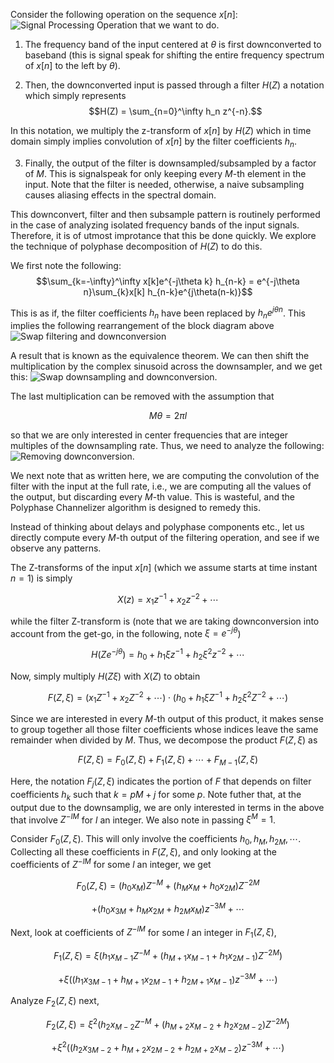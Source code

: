Consider the following operation on the sequence $x[n]$:\
![Signal Processing Operation that we want to do.](https://github.com/ucsdwcsng/rust_channelizer/blob/main/docs/channelizer.png)


1. The frequency band of the input centered at $\theta$ is first downconverted to baseband (this is signal speak for shifting the entire frequency spectrum of $x[n]$ to the left by $\theta$). 

2. Then, the downconverted input is passed through a filter $H(Z)$ a notation which simply represents
$$H(Z) = \sum_{n=0}^\infty h_n z^{-n}.$$ 

In this notation, we multiply the z-transform of $x[n]$ by $H(Z)$ which in time domain simply implies convolution of $x[n]$ by the filter coefficients $h_n$.

3. Finally, the output of the filter is downsampled/subsampled by a factor of $M$. This is signalspeak for only keeping every $M$-th element in the input. Note that the filter is needed, otherwise, a naive subsampling causes aliasing effects in the spectral domain.

This downconvert, filter and then subsample pattern is routinely performed in the case of analyzing isolated frequency bands of the input signals. Therefore, it is of utmost improtance that this be done quickly. We explore the technique of polyphase decomposition of $H(Z)$ to do this.

We first note the following:
$$\sum_{k=-\infty}^\infty x[k]e^{-j\theta k} h_{n-k} = e^{-j\theta n}\sum_{k}x[k] h_{n-k}e^{j\theta(n-k)}$$

This is as if, the filter coefficients $h_n$ have been replaced by $h_n e^{j\theta n}$. This implies the following rearrangement of the block diagram above\
![Swap filtering and downconversion](https://github.com/ucsdwcsng/rust_channelizer/blob/main/docs/channelizer_2.png)

A result that is known as the equivalence theorem. We can then shift the multiplication by the complex sinusoid across the downsampler, and we get this:
![Swap downsampling and downconversion](https://github.com/ucsdwcsng/rust_channelizer/blob/main/docs/channelizer_3.png).

The last multiplication can be removed with the assumption that 

$$ M\theta = 2\pi l$$ 

so that we are only interested in center frequencies that are integer multiples of the downsampling rate. Thus, we need to analyze the following:\
![Removing downconversion](https://github.com/ucsdwcsng/rust_channelizer/blob/main/docs/channelizer_4.png).

We next note that as written here, we are computing the convolution of the filter with the input at the full rate, i.e., we are computing all the values of the output, but discarding every $M$-th value. This is wasteful, and the Polyphase Channelizer algorithm is designed to remedy this.

Instead of thinking about delays and polyphase components etc., let us directly compute every $M$-th output of the filtering operation, and see if we observe any patterns.

The Z-transforms of the input $x[n]$ (which we assume starts at time instant $n=1$) is simply

$$X(z) = x_1 z^{-1} + x_2 z^{-2}+\cdots$$

while the filter Z-transform is (note that we are taking downconversion into account from the get-go, in the following, note $\xi = e^{-j\theta}$)

$$H(Z e^{-j\theta}) = h_0 + h_1 \xi z^{-1} + h_2\xi^2 z^{-2}+\cdots$$

Now, simply multiply $H(Z\xi)$ with $X(Z)$ to obtain

$$F(Z, \xi) = \biggl(x_1 Z^{-1} + x_2 Z^{-2}+\cdots\biggr)\cdot\biggl(h_0 + h_1 \xi Z^{-1} + h_2\xi^2 Z^{-2}+\cdots\biggr)$$

Since we are interested in every $M$-th output of this product, it makes sense to group together all those filter coefficients whose indices leave the same remainder when divided by $M$. Thus, we decompose the product $F(Z, \xi)$ as

$$F(Z, \xi) = F_0(Z, \xi) + F_1(Z, \xi) + \cdots + F_{M-1}(Z, \xi)$$

Here, the notation $F_j(Z, \xi)$ indicates the portion of $F$ that depends on filter coefficients $h_k$ such that $k=pM + j$ for some $p$. Note futher that, at the output due to the downsamplig, we are only interested in terms in the above that involve $Z^{-lM}$ for $l$ an integer. We also note in passing $\xi^M = 1$. 

Consider $F_0(Z, \xi)$. This will only involve the coefficients $h_0, h_M, h_{2M}, \cdots$. Collecting all these coefficients in $F(Z, \xi)$, and only looking at the coefficients of $Z^{-lM}$ for some $l$ an integer, we get

$$F_0(Z, \xi) = (h_0 x_M) Z^{-M} + (h_M x_M + h_0 x_{2M})Z^{-2M}$$ 

$$ + (h_0 x_{3M} + h_M x_{2M} + h_{2M} x_{M})z^{-3M} + \cdots$$

Next, look at coefficients of $Z^{-lM}$ for some $l$ an integer in $F_1(Z, \xi)$,

$$F_1(Z, \xi) = \xi\biggl(h_1 x_{M-1} Z^{-M} + (h_{M+1} x_{M-1} + h_1 x_{2M-1})Z^{-2M}\biggr)$$ 

$$+\xi\biggl((h_1 x_{3M-1} + h_{M+1} x_{2M-1} + h_{2M+1} x_{M-1})z^{-3M} + \cdots\biggr)$$

Analyze $F_2(Z, \xi)$ next,

$$F_2(Z, \xi) = \xi^2\biggl(h_2 x_{M-2} Z^{-M} + (h_{M+2} x_{M-2} + h_2 x_{2M-2})Z^{-2M}\biggr)$$ 

$$+\xi^2\biggl((h_2 x_{3M-2} + h_{M+2} x_{2M-2} + h_{2M+2} x_{M-2})z^{-3M} + \cdots\biggr)$$
